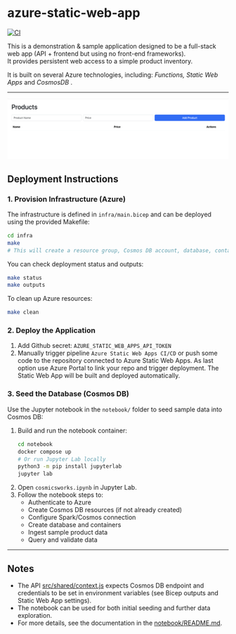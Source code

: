 # azure-static-web-app

[![CI](https://github.com/atrakic/azure-static-web-app/actions/workflows/ci.yml/badge.svg)](https://github.com/atrakic/azure-static-web-app/actions/workflows/ci.yml)


This is a demonstration & sample application designed to be a full-stack web app (API + frontend but using no front-end frameworks).  
It provides persistent web access to a simple product inventory.

It is built on several Azure technologies, including: _Functions, Static Web Apps_ and _CosmosDB_ .

---

![App Screenshot](docs/index.png)

## Deployment Instructions

### 1. Provision Infrastructure (Azure)

The infrastructure is defined in `infra/main.bicep` and can be deployed using the provided Makefile:

```sh
cd infra
make
# This will create a resource group, Cosmos DB account, database, container, and a Static Web App.
```

You can check deployment status and outputs:

```sh
make status
make outputs
```

To clean up Azure resources:

```sh
make clean
```

### 2. Deploy the Application

1. Add Github secret: `AZURE_STATIC_WEB_APPS_API_TOKEN`
2. Manually trigger pipeline `Azure Static Web Apps CI/CD` or push some code to the repository connected to Azure Static Web Apps. As last option use Azure Portal to link your repo and trigger deployment. The Static Web App will be built and deployed automatically.

### 3. Seed the Database (Cosmos DB)

Use the Jupyter notebook in the `notebook/` folder to seed sample data into Cosmos DB:

1. Build and run the notebook container:
   ```sh
   cd notebook
   docker compose up
   # Or run Jupyter Lab locally
   python3 -m pip install jupyterlab
   jupyter lab
   ```
2. Open `cosmicsworks.ipynb` in Jupyter Lab.
3. Follow the notebook steps to:
   - Authenticate to Azure
   - Create Cosmos DB resources (if not already created)
   - Configure Spark/Cosmos connection
   - Create database and containers
   - Ingest sample product data
   - Query and validate data

---

## Notes

- The API [src/shared/context.js](src/shared/context.js) expects Cosmos DB endpoint and credentials to be set in environment variables (see Bicep outputs and Static Web App settings).
- The notebook can be used for both initial seeding and further data exploration.
- For more details, see the documentation in the [notebook/README.md](notebook/README.md).
